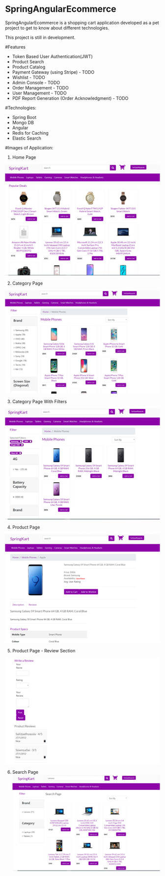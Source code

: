 # SpringAngularEcommerce
SpringAngularEcommerce is a shopping cart application developed as a pet project to get to know about different technologies.

This project is still in development.

<!-- Code for Angular app: https://github.com/shardwiz/spring-ecommerce-frontend -->

#Features
- Token Based User Authentication(JWT)
- Product Search
- Product Catalog
- Payment Gateway (using Stripe) - TODO
- Wishlist - TODO
- Admin Console - TODO
- Order Management - TODO
- User Management - TODO
- PDF Report Generation (Order Acknowledgment) - TODO


#Technologies:
- Spring Boot
- Mongo DB
- Angular
- Redis for Caching
- Elastic Search

#Images of Application:
1. Home Page

![Home Page](https://github.com/shardwiz/spring-ecommerce/blob/master/src/main/resources/images/homepage.PNG)

2. Category Page

![Category Page](https://github.com/shardwiz/spring-ecommerce/blob/master/src/main/resources/images/category-page.PNG)

3. Category Page With Filters

![Category Page With Filters](https://github.com/shardwiz/spring-ecommerce/blob/master/src/main/resources/images/category-page-with-filters.PNG)

4. Product Page

![Product Page](https://github.com/shardwiz/spring-ecommerce/blob/master/src/main/resources/images/product-page.PNG)

5. Product Page - Review Section

![Product Page Review Section](https://github.com/shardwiz/spring-ecommerce/blob/master/src/main/resources/images/product-page-review-section.PNG)

6. Search Page
![Search Page](https://github.com/shardwiz/spring-ecommerce/blob/master/src/main/resources/images/search-page.PNG)


